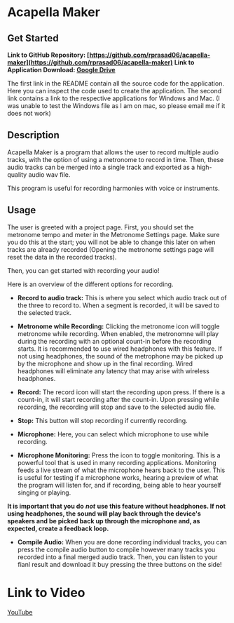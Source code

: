 # Acapella Maker

## Get Started

**Link to GitHub Repository: [https://github.com/rprasad06/acapella-maker](https://github.com/rprasad06/acapella-maker)**
**Link to Application Download: [Google Drive](https://drive.google.com/file/d/1FjAw7HcCIC4dFcNGefdubh8hDc872e2C/view?usp=sharing)**

The first link in the README contain all the source code for the application. Here you can inspect the code used to create the application. 
The second link contains a link to the respective applications for Windows and Mac. (I was unable to test the Windows file as I am on mac, so please email me if it does not work)

## Description

Acapella Maker is a program that allows the user to record multiple audio tracks, with the option of using a metronome to record in time. Then, these audio tracks can be merged into a single track and exported as a high-quality audio wav file.

This program is useful for recording harmonies with voice or instruments. 

## Usage

The user is greeted with a project page. First, you should set the metronome tempo and meter in the Metronome Settings page. Make sure you do this at the start; you will not be able to change this later on when tracks are already recorded (Opening the metronome settings page will reset the data in the recorded tracks).

Then, you can get started with recording your audio!

Here is an overview of the different options for recording.

- **Record to audio track:** This is where you select which audio track out of the three to record to. When a segment is recorded, it will be saved to the selected track.

- **Metronome while Recording:** Clicking the metronome icon will toggle metronome while recording. When enabled, the metronomne will play during the recording with an optional count-in before the recording starts. It is recommended to use wired headphones with this feature. If not using headphones, the sound of the metrophone may be picked up by the microphone and show up in the final recording. Wired headphones will eliminate any latency that may arise with wireless headphones.

- **Record:** The record icon will start the recording upon press. If there is a count-in, it will start recording after the count-in. Upon pressing while recording, the recording will stop and save to the selected audio file.

- **Stop:** This button will stop recording if currently recording.

- **Microphone:** Here, you can select which microphone to use while recording.

- **Microphone Monitoring:** Press the icon to toggle monitoring. This is a powerful tool that is used in many recording applications. Monitoring feeds a live stream of what the microphone hears back to the user. This is useful for testing if a microphone works, hearing a preview of what the program will listen for, and if recording, being able to hear yourself singing or playing.

**It is important that you do** ***not*** **use this feature without headphones. If not using headphones, the sound will play back through the device's speakers and be picked back up through the microphone and, as expected, create a feedback loop.**

- **Compile Audio:** When you are done recording individual tracks, you can press the compile audio button to compile however many tracks you recorded into a final merged audio track. Then, you can listen to your fianl result and download it buy pressing the three buttons on the side!

# Link to Video

[YouTube](https://youtu.be/Mlg63qDWb9s)
